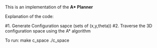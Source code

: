 This is an implementation of the <b>A* Planner</b>

Explanation of the code: 

#1. Generate Configuration sapce (sets of (x,y,theta))
#2. Traverse the 3D configuration space using the A* algorithm

To run:
make c_space
./c_space


